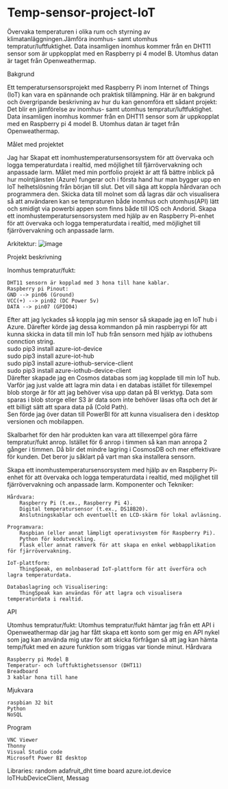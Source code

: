 # Temp-sensor-project-IoT
Övervaka temperaturen i olika rum och styrning av klimatanläggningen.Jämföra inomhus- samt utomhus tempratur/luftfuktighet. Data insamligen inomhus kommer från en DHT11 sensor som är uppkopplat med en Raspberry pi 4 model B. Utomhus datan är taget från Openweathermap.

Bakgrund

Ett temperatursensorsprojekt med Raspberry Pi inom Internet of Things (IoT) kan vara en spännande och praktisk tillämpning. Här är en bakgrund och övergripande beskrivning av hur du kan genomföra ett sådant projekt: Det blir en jämförelse av inomhus- samt utomhus tempratur/luftfuktighet. Data insamligen inomhus kommer från en DHT11 sensor som är uppkopplat med en Raspberry pi 4 model B. Utomhus datan är taget från Openweathermap.

Målet med projektet

Jag har Skapat ett inomhustemperatursensorsystem för att övervaka och logga temperaturdata i realtid, med möjlighet till fjärrövervakning och anpassade larm.
Målet med min portfolio projekt är att få bättre inblick på hur molntjänsten (Azure) fungerar och i första hand hur man bygger upp en IoT helhetslösning från början till slut. Det vill säga att koppla hårdvaran och programmera den. Skicka data till molnet som då lagras där och visualisera så att användaren kan se tempraturen både inomhus och utomhus(API) lätt och smidigt via powerbi appen som finns både till IOS och Andorid. Skapa ett inomhustemperatursensorsystem med hjälp av en Raspberry Pi-enhet för att övervaka och logga temperaturdata i realtid, med möjlighet till fjärrövervakning och anpassade larm.

Arkitektur:
![image](https://github.com/SandyOkhid/Temp-sensor-project-IoT/assets/94047075/a42bacca-b61f-417d-87f3-96a1670714f4)


Projekt beskrivning

Inomhus tempratur/fukt:

    DHT11 sensorn är kopplad med 3 hona till hane kablar. 
    Raspberry pi Pinout:
    GND --> pin06 (Ground)
    VCC(+) --> pin02 (DC Power 5v)
    DATA --> pin07 (GPIO04)

Efter att jag lyckades så koppla jag min sensor så skapade jag en IoT hub i Azure.
Därefter körde jag dessa kommandon på min raspberrypi för
att kunna skicka in data till min IoT hub från sensorn med 
hjälp av iothubens connction string.    
    sudo pip3 install azure-iot-device  
    sudo pip3 install azure-iot-hub  
    sudo pip3 install azure-iothub-service-client  
    sudo pip3 install azure-iothub-device-client  
Därefter skapade jag en Cosmos databas som jag kopplade till min IoT hub. 
Varför jag just valde att lagra min data i en databas istället för
tillexempel blob storge är för att jag behöver visa upp datan på BI verktyg. 
Data som sparas i blob storge eller S3 är data som inte behöver läsas ofta och 
det är ett billigt sätt att spara data på (Cold Path).  
Sen förde jag över datan till PowerBI för att kunna
visualisera den i desktop versionen och mobilappen. 

Skalbarhet för den här produkten kan vara att tillexempel göra färre tempratur/fukt anrop. Istället för 6 anrop i timmen så kan man anropa 2 gånger i timmen. Då blir det mindre lagring i CosmosDB och mer effektivare för kunden. Det beror ju såklart på vart man ska installera sensorn.

Skapa ett inomhustemperatursensorsystem med hjälp av en Raspberry Pi-enhet för att övervaka och logga temperaturdata i realtid, med möjlighet till fjärrövervakning och anpassade larm.
Komponenter och Tekniker:

    Hårdvara:
        Raspberry Pi (t.ex., Raspberry Pi 4).
        Digital temperatursensor (t.ex., DS18B20).
        Anslutningskablar och eventuellt en LCD-skärm för lokal avläsning.

    Programvara:
        Raspbian (eller annat lämpligt operativsystem för Raspberry Pi).
        Python för kodutveckling.
        Flask eller annat ramverk för att skapa en enkel webbapplikation för fjärrövervakning.

    IoT-plattform:
        ThingSpeak, en molnbaserad IoT-plattform för att överföra och lagra temperaturdata.

    Databaslagring och Visualisering:
        ThingSpeak kan användas för att lagra och visualisera temperaturdata i realtid.

API

Utomhus tempratur/fukt: Utomhus tempratur/fukt hämtar jag från ett API i Openweathermap där jag har fått skapa ett konto som ger mig en API nykel som jag kan använda mig utav för att skicka förfrågan så att jag kan hämta temp/fukt med en azure funktion som triggas var tionde minut.
Hårdvara

    Raspberry pi Model B
    Temperatur- och luftfuktighetssensor (DHT11)
    Breadboard
    3 kablar hona till hane

Mjukvara

    raspbian 32 bit
    Python
    NoSQL

Program

    VNC Viewer
    Thonny
    Visual Studio code
    Microsoft Power BI desktop

Libraries:
random
adafruit_dht time board
azure.iot.device IoTHubDeviceClient, Messag
